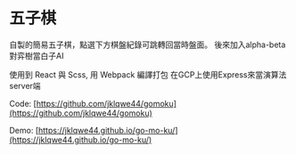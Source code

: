 # 五子棋
自製的簡易五子棋，點選下方棋盤紀錄可跳轉回當時盤面。
後來加入alpha-beta對弈樹當白子AI

使用到 React 與 Scss, 用 Webpack 編譯打包
在GCP上使用Express來當演算法server端

Code: [https://github.com/jklqwe44/gomoku](https://github.com/jklqwe44/gomoku)

Demo: [https://jklqwe44.github.io/go-mo-ku/](https://jklqwe44.github.io/go-mo-ku/)
